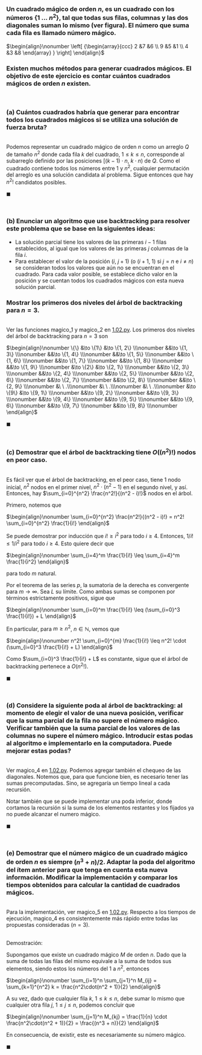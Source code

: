 ### Un cuadrado mágico de orden $n$, es un cuadrado con los números $\{1\ . . .\ n^2\}$, tal que todas sus filas, columnas y las dos diagonales suman lo mismo (ver figura). El número que suma cada fila es llamado número mágico. 

$\begin{align}\nonumber
    \left[ {\begin{array}{ccc}
        2 &7 &6 \\
        9 &5 &1 \\
        4 &3 &8
    \end{array} } \right]
\end{align}$

### Existen muchos métodos para generar cuadrados mágicos. El objetivo de este ejercicio es contar cuántos cuadrados mágicos de orden $n$ existen.


<br>

### (a) Cuántos cuadrados habría que generar para encontrar todos los cuadrados mágicos si se utiliza una solución de fuerza bruta?

\
Podemos representar un cuadrado mágico de orden $n$ como un arreglo $Q$ de tamaño $n^2$ donde cada fila $k$ del cuadrado, $1 \leq k \leq n$, corresponde al subarreglo definido por las posiciones $[(k-1) \cdot n,\ k \cdot n)$ de $Q$. Como el cuadrado contiene todos los números entre $1$ y $n^2$, cualquier permutación del arreglo es una solución candidata al problema. Sigue entonces que hay $n^2!$ candidatos posibles.

$\blacksquare$


<br>

### (b) Enunciar un algoritmo que use backtracking para resolver este problema que se base en la siguientes ideas:

- La solución parcial tiene los valores de las primeras $i − 1$ filas establecidos, al igual que los valores de las primeras $j$ columnas de la fila $i$.
- Para establecer el valor de la posición $(i,\ j +1)$ (o $(i+1,\ 1)$ si $j = n$ e $i \neq n$) se consideran todos los valores que aún no se encuentran en el cuadrado. Para cada valor posible, se establece dicho valor en la posición y se cuentan todos los cuadrados mágicos con esta nueva solución parcial.

### Mostrar los primeros dos niveles del árbol de backtracking para $n = 3$.

\
Ver las funciones magico_1 y magico_2 en [1.02.py](./impl/1.02.py). Los primeros dos niveles del árbol de backtracking para $n = 3$ son

$\begin{align}\nonumber
    \{\} &\to \{1\} &\to \{1, 2\} \\\nonumber
    &&\to \{1, 3\} \\\nonumber
    &&\to \{1, 4\} \\\nonumber
    &&\to \{1, 5\} \\\nonumber
    &&\to \{1, 6\} \\\nonumber
    &&\to \{1, 7\} \\\nonumber
    &&\to \{1, 8\} \\\nonumber
    &&\to \{1, 9\} \\\nonumber
    &\to \{2\} &\to \{2, 1\} \\\nonumber
    &&\to \{2, 3\} \\\nonumber
    &&\to \{2, 4\} \\\nonumber
    &&\to \{2, 5\} \\\nonumber
    &&\to \{2, 6\} \\\nonumber
    &&\to \{2, 7\} \\\nonumber
    &&\to \{2, 8\} \\\nonumber
    &&\to \{2, 9\} \\\nonumber
    &\ \ .\\\nonumber
    &\ \ .\\\nonumber
    &\ \ .\\\nonumber
    &\to \{9\} &\to \{9, 1\} \\\nonumber
    &&\to \{9, 2\} \\\nonumber
    &&\to \{9, 3\} \\\nonumber
    &&\to \{9, 4\} \\\nonumber
    &&\to \{9, 5\} \\\nonumber
    &&\to \{9, 6\} \\\nonumber
    &&\to \{9, 7\} \\\nonumber
    &&\to \{9, 8\} \\\nonumber
\end{align}$


$\blacksquare$


<br>

### (c) Demostrar que el árbol de backtracking tiene $O((n^2)!)$ nodos en peor caso.

\
Es fácil ver que el árbol de backtracking, en el peor caso, tiene $1$ nodo inicial, $n^2$ nodos en el primer nivel, $n^2 \cdot (n^2 - 1)$ en el segundo nivel, y así. Entonces, hay $\sum_{i=0}^{n^2} \frac{n^2!}{(n^2 - i)!}$ nodos en el árbol.

Primero, notemos que

$\begin{align}\nonumber
    \sum_{i=0}^{n^2} \frac{n^2!}{(n^2 - i)!} = n^2! \sum_{i=0}^{n^2} \frac{1}{i!}
\end{align}$

Se puede demostrar por inducción que $i! \geq i^2$ para todo $i \geq 4$. Entonces, $1/i! \leq 1/i^2$ para todo $i \geq 4$. Esto quiere decir que

$\begin{align}\nonumber
    \sum_{i=4}^m \frac{1}{i!} \leq \sum_{i=4}^m \frac{1}{i^2}
\end{align}$

para todo $m$ natural.

Por el teorema de las series $p$, la sumatoria de la derecha es convergente para $m \to \infty$. Sea $L$ su límite. Como ambas sumas se componen por términos estrictamente positivos, sigue que

$\begin{align}\nonumber
    \sum_{i=0}^m \frac{1}{i!} \leq (\sum_{i=0}^3 \frac{1}{i!}) + L
\end{align}$

En particular, para $m \geq n^2$, $n \in \mathbb{N}$, vemos que 

$\begin{align}\nonumber
    n^2! \sum_{i=0}^{m} \frac{1}{i!} \leq n^2! \cdot (\sum_{i=0}^3 \frac{1}{i!} + L) 
\end{align}$

Como $\sum_{i=0}^3 \frac{1}{i!} + L$ es constante, sigue que el árbol de backtracking pertenece a $O(n^2!)$.

$\blacksquare$


<br>

### (d) Considere la siguiente poda al árbol de backtracking: al momento de elegir el valor de una nueva posición, verificar que la suma parcial de la fila no supere el número mágico. Verificar también que la suma parcial de los valores de las columnas no supere el número mágico. Introducir estas podas al algoritmo e implementarlo en la computadora. Puede mejorar estas podas?

\
Ver magico_4 en [1.02.py](./impl/1.02.py). Podemos agregar también el chequeo de las diagonales. Notemos que, para que funcione bien, es necesario tener las sumas precomputadas. Sino, se agregaría un tiempo lineal a cada recursión. 

Notar también que se puede implementar una poda inferior, donde cortamos la recursión si la suma de los elementos restantes y los fijados ya no puede alcanzar el numero mágico.   

$\blacksquare$


<br>

### (e) Demostrar que el número mágico de un cuadrado mágico de orden $n$ es siempre $(n^3 + n)/2$. Adaptar la poda del algoritmo del ítem anterior para que tenga en cuenta esta nueva información. Modificar la implementación y comparar los tiempos obtenidos para calcular la cantidad de cuadrados mágicos.

\
Para la implementación, ver magico_5 en [1.02.py](./impl/1.02.py). Respecto a los tiempos de ejecución, magico_4 es consistentemente más rápido entre todas las propuestas consideradas ($n = 3$).

\
Demostración:

Supongamos que existe un cuadrado mágico $M$ de orden $n$. Dado que la suma de todas las filas del mismo equivale a la suma de todos sus elementos, siendo estos los números del $1$ a $n^2$, entonces

$\begin{align}\nonumber
    \sum_{i=1}^n \sum_{j=1}^n M_{ij} = \sum_{k=1}^{n^2} k = \frac{n^2\cdot(n^2 + 1)}{2}
\end{align}$

A su vez, dado que cualquier fila $k$, $1 \leq k \leq n$, debe sumar lo mismo que cualquier otra fila $j$, $1 \leq j \leq n$, podemos concluir que

$\begin{align}\nonumber
    \sum_{j=1}^n M_{kj} = \frac{1}{n} \cdot \frac{n^2\cdot(n^2 + 1)}{2} = \frac{(n^3 + n)}{2}
\end{align}$

En consecuencia, de existir, este es necesariamente su número mágico.

$\blacksquare$
